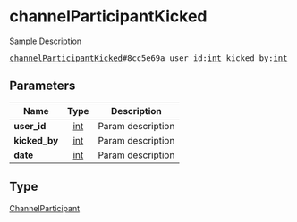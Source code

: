 # channelParticipantKicked

Sample Description

<pre>
<a href="../constructor/channelParticipantKicked.md">channelParticipantKicked</a>#8cc5e69a user_id:<a href="../type/int.md">int</a> kicked_by:<a href="../type/int.md">int</a> date:<a href="../type/int.md">int</a> = <a href="../type/ChannelParticipant.md">ChannelParticipant</a>;
</pre>

## Parameters

| Name | Type | Description |
|------|:----:|-------------|
| **user_id** | [int](../type/int.md) | Param description |
| **kicked_by** | [int](../type/int.md) | Param description |
| **date** | [int](../type/int.md) | Param description |

## Type

[ChannelParticipant](../type/ChannelParticipant.md)
